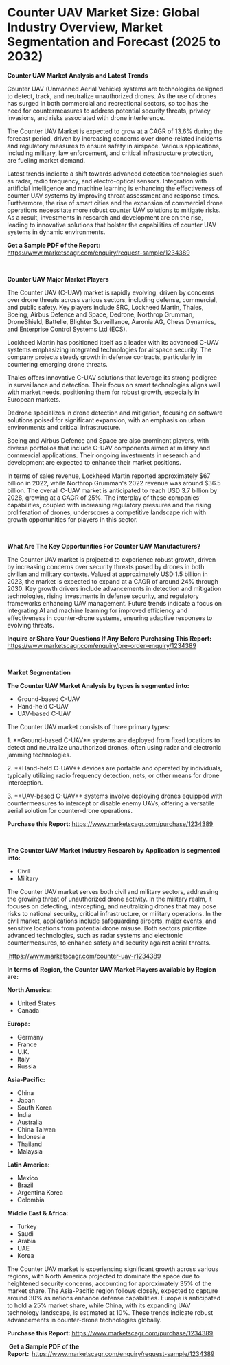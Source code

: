 <p><h1>Counter UAV Market Size: Global Industry Overview, Market Segmentation and Forecast (2025 to 2032)</h1></p><p><strong>Counter UAV Market Analysis and Latest Trends</strong></p>
<p><p>Counter UAV (Unmanned Aerial Vehicle) systems are technologies designed to detect, track, and neutralize unauthorized drones. As the use of drones has surged in both commercial and recreational sectors, so too has the need for countermeasures to address potential security threats, privacy invasions, and risks associated with drone interference. </p><p>The Counter UAV Market is expected to grow at a CAGR of 13.6% during the forecast period, driven by increasing concerns over drone-related incidents and regulatory measures to ensure safety in airspace. Various applications, including military, law enforcement, and critical infrastructure protection, are fueling market demand. </p><p>Latest trends indicate a shift towards advanced detection technologies such as radar, radio frequency, and electro-optical sensors. Integration with artificial intelligence and machine learning is enhancing the effectiveness of counter UAV systems by improving threat assessment and response times. Furthermore, the rise of smart cities and the expansion of commercial drone operations necessitate more robust counter UAV solutions to mitigate risks. As a result, investments in research and development are on the rise, leading to innovative solutions that bolster the capabilities of counter UAV systems in dynamic environments.</p></p>
<p><strong>Get a Sample PDF of the Report:&nbsp;</strong> <a href="https://www.marketscagr.com/enquiry/request-sample/1234389?utm_campaign=3206&utm_medium=2&utm_source=Github&utm_content=ia&utm_term=18042025&utm_id=counter-uav">https://www.marketscagr.com/enquiry/request-sample/1234389</a></p>
<p>&nbsp;</p>
<p><strong>Counter UAV Major Market Players</strong></p>
<p><p>The Counter UAV (C-UAV) market is rapidly evolving, driven by concerns over drone threats across various sectors, including defense, commercial, and public safety. Key players include SRC, Lockheed Martin, Thales, Boeing, Airbus Defence and Space, Dedrone, Northrop Grumman, DroneShield, Battelle, Blighter Surveillance, Aaronia AG, Chess Dynamics, and Enterprise Control Systems Ltd (ECS).</p><p>Lockheed Martin has positioned itself as a leader with its advanced C-UAV systems emphasizing integrated technologies for airspace security. The company projects steady growth in defense contracts, particularly in countering emerging drone threats. </p><p>Thales offers innovative C-UAV solutions that leverage its strong pedigree in surveillance and detection. Their focus on smart technologies aligns well with market needs, positioning them for robust growth, especially in European markets.</p><p>Dedrone specializes in drone detection and mitigation, focusing on software solutions poised for significant expansion, with an emphasis on urban environments and critical infrastructure. </p><p>Boeing and Airbus Defence and Space are also prominent players, with diverse portfolios that include C-UAV components aimed at military and commercial applications. Their ongoing investments in research and development are expected to enhance their market positions.</p><p>In terms of sales revenue, Lockheed Martin reported approximately $67 billion in 2022, while Northrop Grumman's 2022 revenue was around $36.5 billion. The overall C-UAV market is anticipated to reach USD 3.7 billion by 2028, growing at a CAGR of 25%. The interplay of these companies’ capabilities, coupled with increasing regulatory pressures and the rising proliferation of drones, underscores a competitive landscape rich with growth opportunities for players in this sector.</p></p>
<p>&nbsp;</p>
<p><strong>What Are The Key Opportunities For Counter UAV Manufacturers?</strong></p>
<p><p>The Counter UAV market is projected to experience robust growth, driven by increasing concerns over security threats posed by drones in both civilian and military contexts. Valued at approximately USD 1.5 billion in 2023, the market is expected to expand at a CAGR of around 24% through 2030. Key growth drivers include advancements in detection and mitigation technologies, rising investments in defense security, and regulatory frameworks enhancing UAV management. Future trends indicate a focus on integrating AI and machine learning for improved efficiency and effectiveness in counter-drone systems, ensuring adaptive responses to evolving threats.</p></p>
<p><strong>Inquire or Share Your Questions If Any Before Purchasing This Report:</strong> <a href="https://www.marketscagr.com/enquiry/pre-order-enquiry/1234389?utm_campaign=3206&utm_medium=2&utm_source=Github&utm_content=ia&utm_term=18042025&utm_id=counter-uav">https://www.marketscagr.com/enquiry/pre-order-enquiry/1234389</a></p>
<p>&nbsp;</p>
<p><strong>Market Segmentation</strong></p>
<p><strong>The Counter UAV Market Analysis by types is segmented into:</strong></p>
<p><ul><li>Ground-based C-UAV</li><li>Hand-held C-UAV</li><li>UAV-based C-UAV</li></ul></p>
<p><p>The Counter UAV market consists of three primary types: </p><p>1. **Ground-based C-UAV** systems are deployed from fixed locations to detect and neutralize unauthorized drones, often using radar and electronic jamming technologies. </p><p>2. **Hand-held C-UAV** devices are portable and operated by individuals, typically utilizing radio frequency detection, nets, or other means for drone interception. </p><p>3. **UAV-based C-UAV** systems involve deploying drones equipped with countermeasures to intercept or disable enemy UAVs, offering a versatile aerial solution for counter-drone operations.</p></p>
<p><strong>Purchase this Report:&nbsp;</strong><a href="https://www.marketscagr.com/purchase/1234389?utm_campaign=3206&utm_medium=2&utm_source=Github&utm_content=ia&utm_term=18042025&utm_id=counter-uav">https://www.marketscagr.com/purchase/1234389</a></p>
<p>&nbsp;</p>
<p><strong>The Counter UAV Market Industry Research by Application is segmented into:</strong></p>
<p><ul><li>Civil</li><li>Military</li></ul></p>
<p><p>The Counter UAV market serves both civil and military sectors, addressing the growing threat of unauthorized drone activity. In the military realm, it focuses on detecting, intercepting, and neutralizing drones that may pose risks to national security, critical infrastructure, or military operations. In the civil market, applications include safeguarding airports, major events, and sensitive locations from potential drone misuse. Both sectors prioritize advanced technologies, such as radar systems and electronic countermeasures, to enhance safety and security against aerial threats.</p></p>
<p><a href="https://www.marketscagr.com/counter-uav-r1234389?utm_campaign=3206&utm_medium=2&utm_source=Github&utm_content=ia&utm_term=18042025&utm_id=counter-uav">&nbsp;https://www.marketscagr.com/counter-uav-r1234389</a></p>
<p><strong>In terms of Region, the Counter UAV Market Players available by Region are:</strong></p>
<p>
    <p> <strong> North America: </strong>
        <ul>
            <li>United States</li>
            <li>Canada</li>
        </ul>
        </p> 
    <p> <strong> Europe: </strong>
        <ul>
            <li>Germany</li>
            <li>France</li>
            <li>U.K.</li>
            <li>Italy</li>
            <li>Russia</li>
        </ul>
        </p> 
    <p> <strong> Asia-Pacific: </strong>
        <ul>
            <li>China</li>
            <li>Japan</li>
            <li>South Korea</li>
            <li>India</li>
            <li>Australia</li>
            <li>China Taiwan</li>
            <li>Indonesia</li>
            <li>Thailand</li>
            <li>Malaysia</li>
        </ul>
        </p> 
    <p> <strong> Latin America: </strong>
        <ul>
            <li>Mexico</li>
            <li>Brazil</li>
            <li>Argentina Korea</li>
            <li>Colombia</li>
        </ul>
        </p> 
    <p> <strong> Middle East & Africa: </strong>
        <ul>
            <li>Turkey</li>
            <li>Saudi</li>
            <li>Arabia</li>
            <li>UAE</li>
            <li>Korea</li>
        </ul>
    </p>
    </p>
<p><p>The Counter UAV market is experiencing significant growth across various regions, with North America projected to dominate the space due to heightened security concerns, accounting for approximately 35% of the market share. The Asia-Pacific region follows closely, expected to capture around 30% as nations enhance defense capabilities. Europe is anticipated to hold a 25% market share, while China, with its expanding UAV technology landscape, is estimated at 10%. These trends indicate robust advancements in counter-drone technologies globally.</p></p>
<p><strong>Purchase this Report: </strong><a href="https://www.marketscagr.com/purchase/1234389?utm_campaign=3206&utm_medium=2&utm_source=Github&utm_content=ia&utm_term=18042025&utm_id=counter-uav">https://www.marketscagr.com/purchase/1234389</a></p>
<p>&nbsp;<strong>Get a Sample PDF of the Report:&nbsp;&nbsp;</strong><a href="https://www.marketscagr.com/enquiry/request-sample/1234389?utm_campaign=3206&utm_medium=2&utm_source=Github&utm_content=ia&utm_term=18042025&utm_id=counter-uav">https://www.marketscagr.com/enquiry/request-sample/1234389</a></p>
<p><strong></strong></p>
<p><p></p><p></p><p></p></p>